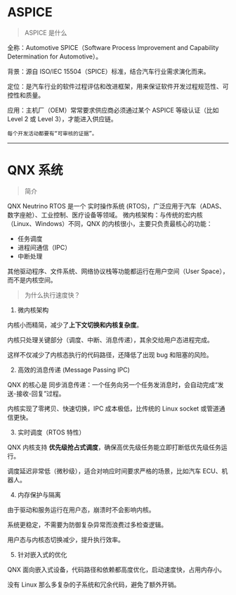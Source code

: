 # ASPICE

>ASPICE 是什么

全称：Automotive SPICE（Software Process Improvement and Capability Determination for Automotive）。

背景：源自 ISO/IEC 15504（SPICE）标准，结合汽车行业需求演化而来。

定位：是汽车行业的软件过程评估和改进框架，用来保证软件开发过程规范性、可控性和质量。

应用：主机厂（OEM）常常要求供应商必须通过某个 ASPICE 等级认证（比如 Level 2 或 Level 3），才能进入供应链。

`每个开发活动都要有“可审核的证据”。`

---

# QNX 系统

> 简介

QNX Neutrino RTOS 是一个 实时操作系统 (RTOS)，广泛应用于汽车（ADAS、数字座舱）、工业控制、医疗设备等领域。
微内核架构：与传统的宏内核（Linux、Windows）不同，QNX 的内核很小，主要只负责最核心的功能：
- 任务调度
- 进程间通信（IPC）
- 中断处理

其他驱动程序、文件系统、网络协议栈等功能都运行在用户空间（User Space），而不是内核空间。

> 为什么执行速度快？

1. 微内核架构

内核小而精简，减少了**上下文切换和内核复杂度**。

内核只处理关键部分（调度、中断、消息传递），其余交给用户态进程完成。

这样不仅减少了内核态执行的代码路径，还降低了出现 bug 和阻塞的风险。

2. 高效的消息传递 (Message Passing IPC)

QNX 的核心是 同步消息传递：一个任务向另一个任务发消息时，会自动完成“发送-接收-回复”过程。

内核实现了零拷贝、快速切换，IPC 成本极低，比传统的 Linux socket 或管道通信更快。

3. 实时调度（RTOS 特性）

QNX 内核支持 **优先级抢占式调度**，确保高优先级任务能立即打断低优先级任务运行。

调度延迟非常低（微秒级），适合对响应时间要求严格的场景，比如汽车 ECU、机器人。

4. 内存保护与隔离

由于驱动和服务运行在用户态，崩溃时不会影响内核。

系统更稳定，不需要为防御复杂异常而浪费过多检查逻辑。

用户态与内核态切换减少，提升执行效率。

5. 针对嵌入式的优化

QNX 面向嵌入式设备，代码路径和依赖都高度优化，启动速度快，占用内存小。

没有 Linux 那么多复杂的子系统和冗余代码，避免了额外开销。